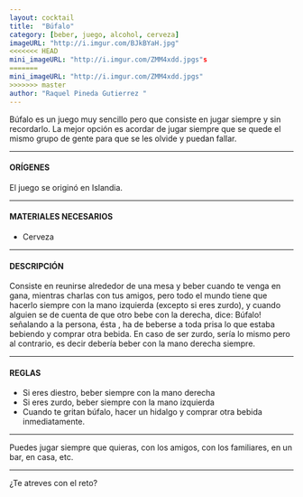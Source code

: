 ```yaml
---
layout: cocktail
title:  "Búfalo"
category: [beber, juego, alcohol, cerveza]
imageURL: "http://i.imgur.com/BJkBYaH.jpg"
<<<<<<< HEAD
mini_imageURL: "http://i.imgur.com/ZMM4xdd.jpgs"s
=======
mini_imageURL: "http://i.imgur.com/ZMM4xdd.jpgs"
>>>>>>> master
author: "Raquel Pineda Gutierrez "
---
```


Búfalo es un juego muy sencillo pero que consiste en jugar siempre y sin recordarlo.  La mejor opción es acordar de jugar siempre que se quede el mismo grupo de gente para que se les olvide y puedan fallar.

*******************************************************************

#### ORÍGENES
El juego se originó en Islandia.

*******************************************************************

#### MATERIALES NECESARIOS

- Cerveza

*******************************************************************

#### DESCRIPCIÓN

Consiste en reunirse alrededor de una mesa y beber cuando te venga en gana, mientras charlas con tus amigos, pero todo el mundo tiene que hacerlo siempre con la mano izquierda (excepto si eres zurdo), y cuando alguien se de cuenta de que otro bebe con la derecha, dice: Búfalo! señalando a la persona, ésta , ha de beberse a toda prisa lo que estaba bebiendo y comprar otra bebida. En caso de ser zurdo, sería lo mismo pero al contrario, es decir debería beber con la mano derecha siempre.

*******************************************************************

#### REGLAS

- Si eres diestro, beber siempre con la mano derecha
- Si eres zurdo, beber siempre con la mano izquierda
- Cuando te gritan búfalo, hacer un hidalgo y comprar otra bebida inmediatamente.

*******************************************************************

Puedes jugar siempre que quieras, con los amigos, con los familiares, en un bar, en casa, etc.  

*******************************************************************

¿Te atreves con el reto?
